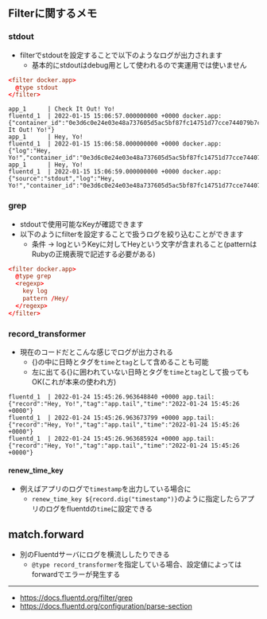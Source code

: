 ## Filterに関するメモ
### stdout

- filterでstdoutを設定することで以下のようなログが出力されます
  - 基本的にstdoutはdebug用として使われるので実運用では使いません

```conf
<filter docker.app>
  @type stdout
</filter>
```

```log
app_1      | Check It Out! Yo!
fluentd_1  | 2022-01-15 15:06:57.000000000 +0000 docker.app: {"container_id":"0e3d6c0e24e03e48a737605d5ac5bf87fc14751d77cce744079b7c25eeb2e01b","container_name":"/fluentd_app_1","source":"stdout","log":"Check It Out! Yo!"}
app_1      | Hey, Yo!
fluentd_1  | 2022-01-15 15:06:58.000000000 +0000 docker.app: {"log":"Hey, Yo!","container_id":"0e3d6c0e24e03e48a737605d5ac5bf87fc14751d77cce744079b7c25eeb2e01b","container_name":"/fluentd_app_1","source":"stdout"}
app_1      | Hey, Yo!
fluentd_1  | 2022-01-15 15:06:59.000000000 +0000 docker.app: {"source":"stdout","log":"Hey, Yo!","container_id":"0e3d6c0e24e03e48a737605d5ac5bf87fc14751d77cce744079b7c25eeb2e01b","container_name":"/fluentd_app_1"}
```

### grep

- stdoutで使用可能なKeyが確認できます
- 以下のようにfilterを設定することで扱うログを絞り込むことができます
  - 条件 -> logというKeyに対してHeyという文字が含まれること(patternはRubyの正規表現で記述する必要がある)

```conf
<filter docker.app>
  @type grep
  <regexp>
    key log
    pattern /Hey/
  </regexp>
</filter>
```

### record_transformer

- 現在のコードだとこんな感じでログが出力される
  - {}の中に日時とタグを`time`と`tag`として含めることも可能
  - 左に出てる{}に囲われていない日時とタグを`time`と`tag`として扱ってもOK(これが本来の使われ方)

```log
fluentd_1  | 2022-01-24 15:45:26.963648840 +0000 app.tail: {"record":"Hey, Yo!","tag":"app.tail","time":"2022-01-24 15:45:26 +0000"}
fluentd_1  | 2022-01-24 15:45:26.963673799 +0000 app.tail: {"record":"Hey, Yo!","tag":"app.tail","time":"2022-01-24 15:45:26 +0000"}
fluentd_1  | 2022-01-24 15:45:26.963685924 +0000 app.tail: {"record":"Hey, Yo!","tag":"app.tail","time":"2022-01-24 15:45:26 +0000"}
```

#### renew_time_key

- 例えばアプリのログで`timestamp`を出力している場合に
  - `renew_time_key ${record.dig("timestamp")}`のように指定したらアプリのログをfluentdの`time`に設定できる

## match.forward

- 別のFluentdサーバにログを横流ししたりできる
  - `@type record_transformer`を指定している場合、設定値によってはforwardでエラーが発生する

---

- https://docs.fluentd.org/filter/grep
- https://docs.fluentd.org/configuration/parse-section
